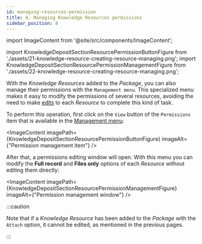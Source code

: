 ```yaml
---
id: managing-resources-permission
title: 8. Managing Knowledge Resources permissions
sidebar_position: 8
---
```


import ImageContent from '@site/src/components/ImageContent';

import KnowledgeDepositSectionResourcePermissionButtonFigure from './assets/21-knowledge-resource-creating-resource-managing.png';
import KnowledgeDepositSectionResourcePermissionManagementFigure from './assets/22-knowledge-resource-creating-resource-managing.png';

With the *Knowledge Resources* added to the *Package*, you can also manage their permissions with the `Management menu`. This specialized menu makes it easy to modify the permissions of several resources, avoiding the need to make [edits](7_editing-resource.md) to each *Resource* to complete this kind of task.

To perform this operation, first click on the `View` button of the `Permissions` item that is available in the [Management menu](2_deposit-interface.md):

<ImageContent
    imagePath={KnowledgeDepositSectionResourcePermissionButtonFigure}
    imageAlt={"Permission management item"}
/>

After that, a permissions editing window will open. With this menu you can modify the **Full record** and **Files only** options of each *Resource* without editing them directly:

<ImageContent
    imagePath={KnowledgeDepositSectionResourcePermissionManagementFigure}
    imageAlt={"Permission management window"}
/>

:::caution

Note that if a *Knowledge Resource* has been added to the *Package* with the `Attach` option, it cannot be edited, as mentioned in the previous pages.

:::
